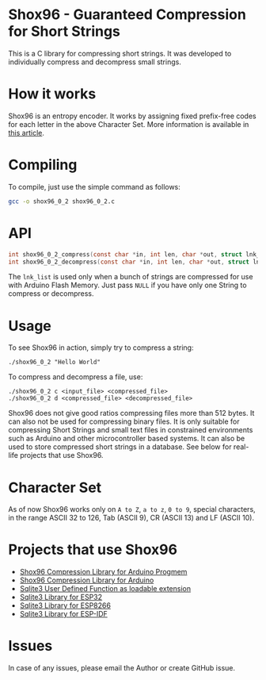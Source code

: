 # Shox96 - Guaranteed Compression for Short Strings

This is a C library for compressing short strings.  It was developed to individually compress and decompress small strings.

# How it works

Shox96 is an entropy encoder.  It works by assigning fixed prefix-free codes for each letter in the above Character Set. More information is available in [this article](Shox96_Article_0_2_0.pdf?raw=true).

# Compiling

To compile, just use the simple command as follows:

```sh
gcc -o shox96_0_2 shox96_0_2.c
```

# API

```C
int shox96_0_2_compress(const char *in, int len, char *out, struct lnk_lst *prev_lines);
int shox96_0_2_decompress(const char *in, int len, char *out, struct lnk_lst *prev_lines);
```

The `lnk_list` is used only when a bunch of strings are compressed for use with Arduino Flash Memory.  Just pass `NULL` if you have only one String to compress or decompress.

# Usage

To see Shox96 in action, simply try to compress a string:

```
./shox96_0_2 "Hello World"
```

To compress and decompress a file, use:

```
./shox96_0_2 c <input_file> <compressed_file>
./shox96_0_2 d <compressed_file> <decompressed_file>
```

Shox96 does not give good ratios compressing files more than 512 bytes.  It can also not be used for compressing binary files.  It is only suitable for compressing Short Strings and small text files in constrained environments such as Arduino and other microcontroller based systems.  It can also be used to store compressed short strings in a database. See below for real-life projects that use Shox96.

# Character Set

As of now Shox96 works only on `A to Z`, `a to z`, `0 to 9`, special characters, in the range ASCII 32 to 126, Tab (ASCII 9), CR (ASCII 13) and LF (ASCII 10).

# Projects that use Shox96

- [Shox96 Compression Library for Arduino Progmem](https://github.com/siara-cc/Shox96_Arduino_Progmem_lib)
- [Shox96 Compression Library for Arduino](https://github.com/siara-cc/Shox96_Arduino_lib)
- [Sqlite3 User Defined Function as loadable extension](https://github.com/siara-cc/Shox96_Sqlite_UDF)
- [Sqlite3 Library for ESP32](https://github.com/siara-cc/esp32_arduino_sqlite3_lib)
- [Sqlite3 Library for ESP8266](https://github.com/siara-cc/esp_arduino_sqlite3_lib)
- [Sqlite3 Library for ESP-IDF](https://github.com/siara-cc/esp32-idf-sqlite3)
 
# Issues

In case of any issues, please email the Author or create GitHub issue.
